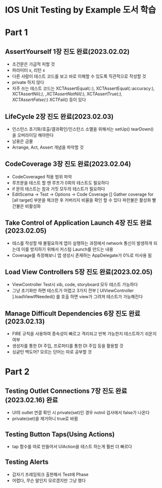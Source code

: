 
#  IOS Unit Testing by Example 도서 학습

# Part 1

## AssertYourself 1장 진도 완료(2023.02.02)
- 조건문은 가급적 피할 것
- 파라미터 x, 리턴 x
- 다른 사람이 테스트 코드를 보고 바로 이해할 수 있도록 직관적으로 작성할 것
- private 하지 않다
- 자주 쓰는 테스트 코드는 XCTAssertEqual(_:_:), XCTAssertEqual(_:_:accuracy:), XCTAssertNil(_:), ,XCTAssertNotNil(_:), XCTAssertTrue(_:), XCTAssertFalse(_:) XCTFail() 등이 있다
 
## LifeCycle 2장 진도 완료(2023.02.03)
- 인스턴스 초기화/호출/결과확인/인스턴스 소멸을 위해서는 setUp() tearDown()을 오버라이딩 해야한다
- 남용은 금물 
- Arrange, Act, Assert 개념을 파악할 것

## CodeCoverage 3장 진도 완료(2023.02.04)
- CodeCoveraged 적용 범위 파악
- 루프문을 테스트 할 땐 루프가 0회의 테스트도 필요하다
- if 문의 테스트는 참과 거짓 모두의 테스트가 필요하다
- EditScema -> Test -> Options -> Code Coverage [] Gather coverage for [all target] 부분을 체크한 후 커버리지 비율을 확인 할 수 있다 파란불은 활성화 빨간불은 비활성화   

## Take Control of Application Launch 4장 진도 완료(2023.02.05)
- 테스를 작성할 때 불필요하게 앱이 실행하는 과정에서 network 통신이 발생하개 되는데 이를 방지하기 위해서 커스텀 Launch를 만드는 내용
- Coverage를 측정해보니 앱 생성시 존재하는 AppDelegate가 0%로 미사용 됨

## Load View Controllers 5장 진도 완료(2023.02.05)
- ViewController Test시 xib, code, storyboard 모두 테스트 가능하다
- 그냥 초기화만 하면 테스트가 어렵고 3가지 전부  [ UIViewController ].loadViewIfNeeded() 를 호출 하면 view가 그려져 테스트가 가능해진다

## Manage Difficult Dependencies 6장 진도 완료(2023.02.13)
- FIRE 규칙을 사용하여 종속성이 빠르고 격리되고 반복 가능한지 테스트하기 쉬운지 여부
- 생성자를 통한 DI 주입, 프로퍼티를 통한 DI 주입 등을 활용할 것
- 싱긑턴 백도어? 모르는 단어는 따로 공부할 것


# Part 2

## Testing Outlet Connections 7장 진도 완료 (2023.02.16) 완료
- UI의 outlet 연결 확인 시 private(set)인 경우 notnil 검사에서 false가 나온다
- private(set)을 제거하니 true로 바뀜
 
## Testing Button Taps(Using Actions)
- tap 함수를 따로 만들어서 UIAction을 테스트 하는게 훨씬 더 빠르다

## Testing Alerts 
- 갑자기 프레임워크 출현해서 Test에 Phase
- 어렵다, 무슨 말인지 모르겠지만 그냥 했다

